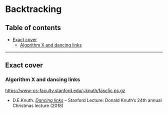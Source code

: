 # Backtracking <!-- omit in toc -->

## Table of contents <!-- omit in toc -->

- [Exact cover](#exact-cover)
	- [Algorithm X and dancing links](#algorithm-x-and-dancing-links)
---

## Exact cover

### Algorithm X and dancing links

https://www-cs-faculty.stanford.edu/~knuth/fasc5c.ps.gz

- D.E.Knuth. [*Dancing links*](https://www.youtube.com/watch?v=_cR9zDlvP88) &ndash; Stanford Lecture: Donald Knuth’s 24th annual Christmas lecture (2018)

<!--
https://www.cl.cam.ac.uk/~mr10/backtrk.pdf
-->
